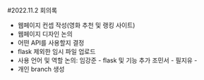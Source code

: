 #2022.11.2 회의록

- 웹페이지 컨셉 작성(영화 추천 및 랭킹 사이트)
- 웹페이지 디자인 논의
- 어떤 API를 사용할지 결정
- flask 제외한 임시 파일 업로드
- 사용 언어 및 역할 논의:
임강준 - flask 및 기능 추가
조민서 - 
필지유 - 
- 개인 branch 생성
